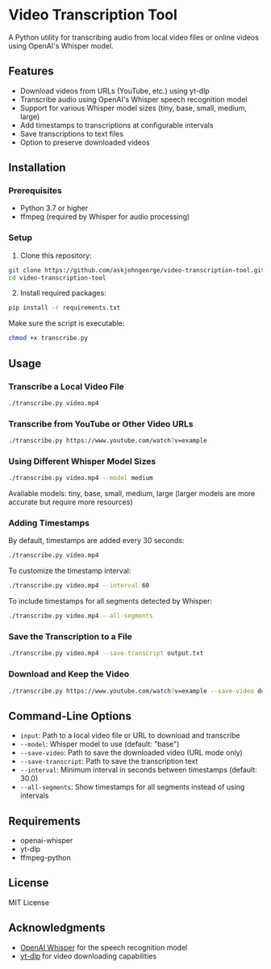 # Video Transcription Tool

A Python utility for transcribing audio from local video files or online videos using OpenAI's Whisper model.

## Features

- Download videos from URLs (YouTube, etc.) using yt-dlp
- Transcribe audio using OpenAI's Whisper speech recognition model
- Support for various Whisper model sizes (tiny, base, small, medium, large)
- Add timestamps to transcriptions at configurable intervals
- Save transcriptions to text files
- Option to preserve downloaded videos

## Installation

### Prerequisites

- Python 3.7 or higher
- ffmpeg (required by Whisper for audio processing)

### Setup

1. Clone this repository:

```bash
git clone https://github.com/askjohngeorge/video-transcription-tool.git
cd video-transcription-tool
```

2. Install required packages:

```bash
pip install -r requirements.txt
```

Make sure the script is executable:

```bash
chmod +x transcribe.py
```

## Usage

### Transcribe a Local Video File

```bash
./transcribe.py video.mp4
```

### Transcribe from YouTube or Other Video URLs

```bash
./transcribe.py https://www.youtube.com/watch?v=example
```

### Using Different Whisper Model Sizes

```bash
./transcribe.py video.mp4 --model medium
```

Available models: tiny, base, small, medium, large (larger models are more accurate but require more resources)

### Adding Timestamps

By default, timestamps are added every 30 seconds:

```bash
./transcribe.py video.mp4
```

To customize the timestamp interval:

```bash
./transcribe.py video.mp4 --interval 60
```

To include timestamps for all segments detected by Whisper:

```bash
./transcribe.py video.mp4 --all-segments
```

### Save the Transcription to a File

```bash
./transcribe.py video.mp4 --save-transcript output.txt
```

### Download and Keep the Video

```bash
./transcribe.py https://www.youtube.com/watch?v=example --save-video downloaded_video.mp4
```

## Command-Line Options

- `input`: Path to a local video file or URL to download and transcribe
- `--model`: Whisper model to use (default: "base")
- `--save-video`: Path to save the downloaded video (URL mode only)
- `--save-transcript`: Path to save the transcription text
- `--interval`: Minimum interval in seconds between timestamps (default: 30.0)
- `--all-segments`: Show timestamps for all segments instead of using intervals

## Requirements

- openai-whisper
- yt-dlp
- ffmpeg-python

## License

MIT License

## Acknowledgments

- [OpenAI Whisper](https://github.com/openai/whisper) for the speech recognition model
- [yt-dlp](https://github.com/yt-dlp/yt-dlp) for video downloading capabilities
